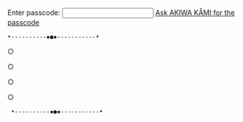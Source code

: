 



Enter passcode: <input id='password' type='text'  />
<a href="https://virtual-k4mi-club.github.io/vuwuu" onclick="javascript:return validatePass()">Ask AKIWA KÅMI for the passcode</a>
<script>
function validatePass(){
    if(document.getElementById('password').value == '10044'){
        return true;
    }else{
        alert('passcode not recognized.');
        return false;
    }
}
</script>






    •----------▪︎●▪︎-----------•
      
○

○

○

○
      
     •----------▪︎●▪︎-----------•









